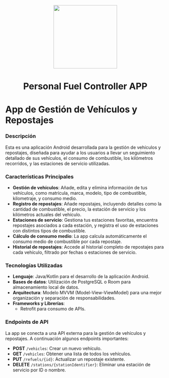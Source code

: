 ﻿<p align="center">
<img width="200px" src="https://github.com/SPHYdebugger/PFC-App/blob/master/app/src/main/res/images/logoapp.jpg">
<h1 align="center"> Personal Fuel Controller APP</h1>
</p>

# App de Gestión de Vehículos y Repostajes

### Descripción

Esta es una aplicación Android desarrollada para la gestión de vehículos y repostajes, diseñada para ayudar a los usuarios a llevar un seguimiento detallado de sus vehículos, el consumo de combustible, los kilómetros recorridos, y las estaciones de servicio utilizadas.

### Características Principales

- **Gestión de vehículos**: Añade, edita y elimina información de tus vehículos, como matrícula, marca, modelo, tipo de combustible, kilometraje, y consumo medio.
- **Registro de repostajes**: Añade repostajes, incluyendo detalles como la cantidad de combustible, el precio, la estación de servicio y los kilómetros actuales del vehículo.
- **Estaciones de servicio**: Gestiona tus estaciones favoritas, encuentra repostajes asociados a cada estación, y registra el uso de estaciones con distintos tipos de combustible.
- **Cálculo de consumo medio**: La app calcula automáticamente el consumo medio de combustible por cada repostaje.
- **Historial de repostajes**: Accede al historial completo de repostajes para cada vehículo, filtrado por fechas o estaciones de servicio.

### Tecnologías Utilizadas

- **Lenguaje**: Java/Kotlin para el desarrollo de la aplicación Android.
- **Bases de datos**: Utilización de PostgreSQL o Room para almacenamiento local de datos.
- **Arquitectura**: Modelo MVVM (Model-View-ViewModel) para una mejor organización y separación de responsabilidades.
- **Frameworks y Librerías**:
    - Retrofit para consumo de APIs.

### Endpoints de API

La app se conecta a una API externa para la gestión de vehículos y repostajes. A continuación algunos endpoints importantes:

- **POST** `/vehicles`: Crear un nuevo vehículo.
- **GET** `/vehicles`: Obtener una lista de todos los vehículos.
- **PUT** `/refuels/{id}`: Actualizar un repostaje existente.
- **DELETE** `/stations/{stationIdentifier}`: Eliminar una estación de servicio por ID o nombre.
